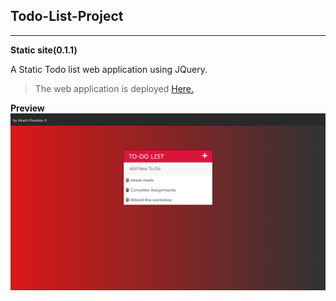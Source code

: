 ## Todo-List-Project

---

**Static site(0.1.1)**

A Static Todo list web application using JQuery.

> The web application is deployed [Here.](https://akashstodo.netlify.app/ "view deploy")

**Preview**
![preview](./Webapp_preview.png)
